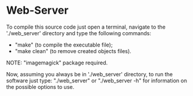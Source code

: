 # Web-Server

To compile this source code just open a terminal, navigate to the './web_server' directory and type the following commands:
- "make" (to compile the executable file);
- "make clean" (to remove created objects files).

NOTE: "imagemagick" package required.

Now, assuming you always be in './web_server' directory, to run the software just type: "./web_server" or "./web_server -h" for information on the possible options to use.
